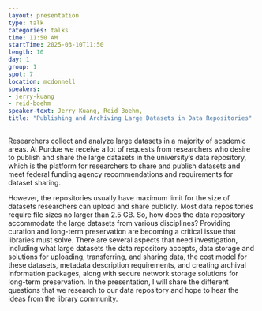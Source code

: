 ```yaml
---
layout: presentation
type: talk
categories: talks
time: 11:50 AM
startTime: 2025-03-10T11:50 
length: 10
day: 1
group: 1
spot: 7
location: mcdonnell
speakers:
- jerry-kuang
- reid-boehm
speaker-text: Jerry Kuang, Reid Boehm, 
title: "Publishing and Archiving Large Datasets in Data Repositories"
---
```

Researchers collect and analyze large datasets in a majority of academic areas. At Purdue we receive a lot of requests from researchers who desire to publish and share the large datasets in the university’s data repository, which is the platform for researchers to share and publish datasets and meet federal funding agency recommendations and requirements for dataset sharing.  

However, the repositories usually have maximum limit for the size of datasets researchers can upload and share publicly. Most data repositories require file sizes no larger than 2.5 GB. So, how does the data repository accommodate the large datasets from various disciplines? Providing curation and long-term preservation are becoming a critical issue that libraries must solve. There are several aspects that need investigation, including what large datasets the data repository accepts, data storage and solutions for uploading, transferring, and sharing data, the cost model for these datasets, metadata description requirements, and creating archival information packages, along with secure network storage solutions for long-term preservation. In the presentation, I will share the different questions that we research to our data repository and hope to hear the ideas from the library community. 
